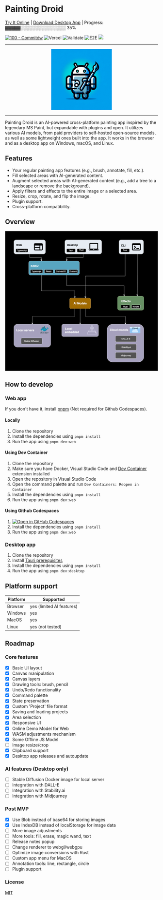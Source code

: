 # Painting Droid

[Try It Online](https://painting-droid-web.vercel.app/) | [Download Desktop App](https://github.com/mateuszmigas/painting-droid/releases) | Progress: ▓▓▓▓▓░░░░░░░░░░░░░░░ <span>35</span>%

[![100 - Commitów](https://img.shields.io/badge/100-Commitów-2ea44f)](https://100commitow.pl/) ![Vercel](https://vercelbadge.vercel.app/api/mateuszmigas/painting-droid) ![Validate](https://github.com/mateuszmigas/painting-droid/actions/workflows/validate.yml/badge.svg) ![E2E](https://github.com/mateuszmigas/painting-droid/actions/workflows/e2e_tests.yml/badge.svg)
![](https://img.shields.io/badge/Lighthouse-100/83/100/100-blue)

---

<div align="center">

  <img src="assets/logo_big.webp" width="200" height="200">

</div>

---

Painting Droid is an AI-powered cross-platform painting app inspired by the legendary MS Paint, but expandable with plugins and open. It utilizes various AI models, from paid providers to self-hosted open-source models, as well as some lightweight ones built into the app. It works in the browser and as a desktop app on Windows, macOS, and Linux.

## Features

- Your regular painting app features (e.g., brush, annotate, fill, etc.).
- Fill selected areas with AI-generated content.
- Augment selected areas with AI-generated content (e.g., add a tree to a landscape or remove the background).
- Apply filters and effects to the entire image or a selected area.
- Resize, crop, rotate, and flip the image.
- Plugin support.
- Cross-platform compatibility.

## Overview

![Architecture](assets/arch.svg)

## How to develop

### Web app

If you don't have it, install [pnpm](https://pnpm.io/installation) (Not required for Github Codespaces).

#### Locally

1. Clone the repository
2. Install the dependencies using `pnpm install`
3. Run the app using `pnpm dev:web`

#### Using Dev Container

1. Clone the repository
2. Make sure you have Docker, Visual Studio Code and [Dev Container](https://marketplace.visualstudio.com/items?itemName=ms-vscode-remote.remote-containers) extension installed
3. Open the repository in Visual Studio Code
4. Open the command palette and run `Dev Containers: Reopen in Container`
5. Install the dependencies using `pnpm install`
6. Run the app using `pnpm dev:web`

#### Using Github Codespaces

1. [![Open in GitHub Codespaces](https://github.com/codespaces/badge.svg)](https://codespaces.new/mateuszmigas/painting-droid)
2. Install the dependencies using `pnpm install`
3. Run the app using `pnpm dev:web`

### Desktop app

1. Clone the repository
2. Install [Tauri prerequisites](https://tauri.app/v1/guides/getting-started/prerequisites/)
3. Install the dependencies using `pnpm install`
4. Run the app using `pnpm dev:desktop`

## Platform support

| Platform | Supported                 |
| -------- | ------------------------- |
| Browser  | yes (limited AI features) |
| Windows  | yes                       |
| MacOS    | yes                       |
| Linux    | yes (not tested)          |

## Roadmap

### Core features

- [x] Basic UI layout
- [x] Canvas manipulation
- [x] Canvas layers
- [x] Drawing tools: brush, pencil
- [x] Undo/Redo functionality
- [x] Command palette
- [x] State preservation
- [x] Custom 'Project' file format
- [x] Saving and loading projects
- [x] Area selection
- [x] Responsive UI
- [x] Online Demo Model for Web
- [x] WASM adjustments mechanism
- [x] Some Offline JS Model
- [ ] Image resize/crop
- [x] Clipboard support
- [x] Desktop app releases and autoupdate

### AI features (Desktop only)

- [ ] Stable Diffusion Docker image for local server
- [ ] Integration with DALL-E
- [ ] Integration with Stability.ai
- [ ] Integration with Midjourney

### Post MVP

- [x] Use Blob instead of base64 for storing images
- [x] Use IndexDB instead of localStorage for image data
- [ ] More image adjustments
- [ ] More tools: fill, erase, magic wand, text
- [ ] Release notes popup
- [ ] Change renderer to webgl/webgpu
- [ ] Optimize image conversions with Rust
- [ ] Custom app menu for MacOS
- [ ] Annotation tools: line, rectangle, circle
- [ ] Plugin support

### License

[MIT](https://choosealicense.com/licenses/mit/)
